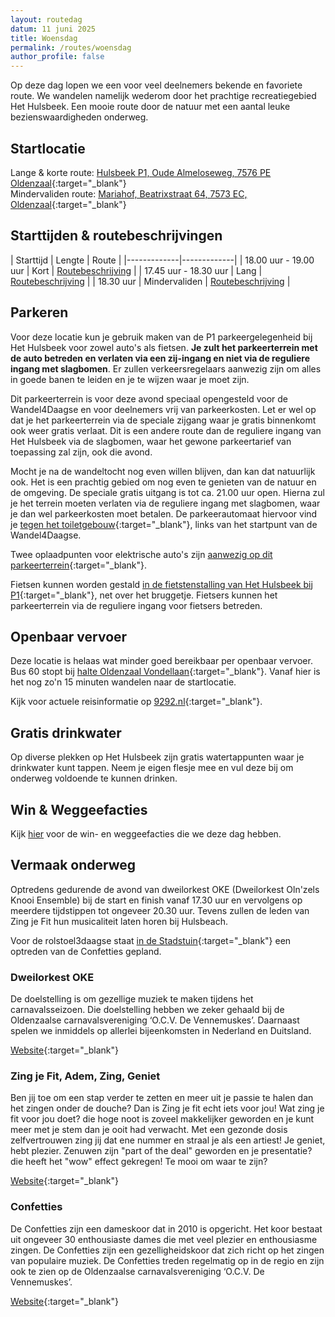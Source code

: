 ```yaml
---
layout: routedag
datum: 11 juni 2025
title: Woensdag
permalink: /routes/woensdag
author_profile: false
---
```


Op deze dag lopen we een voor veel deelnemers bekende en favoriete route. We wandelen namelijk wederom door het prachtige recreatiegebied Het Hulsbeek. Een mooie route door de natuur met een aantal leuke bezienswaardigheden onderweg.

## Startlocatie

Lange & korte route: [Hulsbeek P1, Oude Almeloseweg, 7576 PE Oldenzaal](https://goo.gl/maps/uGMfzSToiXfAvQCBA){:target="_blank"}  
Mindervaliden route: [Mariahof, Beatrixstraat 64, 7573 EC, Oldenzaal](https://goo.gl/maps/nSTkzPjKzGCDorGQ7){:target="_blank"}  

## Starttijden & routebeschrijvingen

| Starttijd | Lengte | Route |
|-------------|-------------|
| 18.00 uur - 19.00 uur | Kort | [Routebeschrijving](/routes/kort/woensdag) |
| 17.45 uur - 18.30 uur | Lang | [Routebeschrijving](/routes/lang/woensdag) |
| 18.30 uur | Mindervaliden | [Routebeschrijving](/routes/mindervalide/woensdag) |

## Parkeren

Voor deze locatie kun je gebruik maken van de P1 parkeergelegenheid bij Het Hulsbeek voor zowel auto's als fietsen. **Je zult het parkeerterrein met de auto betreden en verlaten via een zij-ingang en niet via de reguliere ingang met slagbomen**. Er zullen verkeersregelaars aanwezig zijn om alles in goede banen te leiden en je te wijzen waar je moet zijn.  

Dit parkeerterrein is voor deze avond speciaal opengesteld voor de Wandel4Daagse en voor deelnemers vrij van parkeerkosten. Let er wel op dat je het parkeerterrein via de speciale zijgang waar je gratis binnenkomt ook weer gratis verlaat. Dit is een andere route dan de reguliere ingang van Het Hulsbeek via de slagbomen, waar het gewone parkeertarief van toepassing zal zijn, ook die avond.  

Mocht je na de wandeltocht nog even willen blijven, dan kan dat natuurlijk ook. Het is een prachtig gebied om nog even te genieten van de natuur en de omgeving. De speciale gratis uitgang is tot ca. 21.00 uur open. Hierna zul je het terrein moeten verlaten via de reguliere ingang met slagbomen, waar je dan wel parkeerkosten moet betalen. De parkeerautomaat hiervoor vind je [tegen het toiletgebouw](https://maps.app.goo.gl/irxHd8RLdfFZAxwZ9){:target="_blank"}, links van het startpunt van de Wandel4Daagse. 

Twee oplaadpunten voor elektrische auto's zijn [aanwezig op dit parkeerterrein](https://maps.app.goo.gl/F4SESMDKkWCQvzVu9){:target="_blank"}.  

Fietsen kunnen worden gestald [in de fietstenstalling van Het Hulsbeek bij P1](https://maps.app.goo.gl/qtaLMwi8SY5PRzNP6){:target="_blank"}, net over het bruggetje. Fietsers kunnen het parkeerterrein via de reguliere ingang voor fietsers betreden.  

## Openbaar vervoer

Deze locatie is helaas wat minder goed bereikbaar per openbaar vervoer. Bus 60 stopt bij [halte Oldenzaal Vondellaan](https://9292.nl/locaties/oldenzaal%2Fbushalte-vondellaan/departures){:target="_blank"}. Vanaf hier is het nog zo'n 15 minuten wandelen naar de startlocatie.

Kijk voor actuele reisinformatie op [9292.nl](https://9292.nl/){:target="_blank"}.  

## Gratis drinkwater

Op diverse plekken op Het Hulsbeek zijn gratis watertappunten waar je drinkwater kunt tappen. Neem je eigen flesje mee en vul deze bij om onderweg voldoende te kunnen drinken. 

## Win & Weggeefacties

Kijk [hier](/winacties) voor de win- en weggeefacties die we deze dag hebben.   

## Vermaak onderweg

Optredens gedurende de avond van dweilorkest OKE (Dweilorkest Oln'zels Knooi Ensemble) bij de start en finish vanaf 17.30 uur en vervolgens op meerdere tijdstippen tot ongeveer 20.30 uur. Tevens zullen de leden van Zing je Fit hun musicaliteit laten horen bij Hulsbeach.  

Voor de rolstoel3daagse staat [in de Stadstuin](https://maps.app.goo.gl/L6ieF5cnKkay5v4u8){:target="_blank"} een optreden van de Confetties gepland. 

### Dweilorkest OKE
De doelstelling is om gezellige muziek te maken tijdens het carnavalsseizoen. Die doelstelling hebben we zeker gehaald bij de Oldenzaalse carnavalsvereniging ‘O.C.V. De Vennemuskes’. Daarnaast spelen we inmiddels op allerlei bijeenkomsten in Nederland en Duitsland.

[Website](https://www.dweilorkestoke.nl/){:target="_blank"}

### Zing je Fit, Adem, Zing, Geniet

Ben jij toe om een stap verder te zetten en meer uit je passie te halen dan het zingen onder de douche? Dan is Zing je fit echt iets voor jou! Wat zing je fit voor jou doet? die hoge noot is zoveel makkelijker geworden en je kunt meer met je stem dan je ooit had verwacht. Met een gezonde dosis zelfvertrouwen zing jij dat ene nummer en straal je als een artiest! Je geniet, hebt plezier. Zenuwen zijn "part of the deal" geworden en je presentatie? die heeft het "wow" effect gekregen! Te mooi om waar te zijn?

[Website](https://www.zingjefit.nl/){:target="_blank"}
    
### Confetties
De Confetties zijn een dameskoor dat in 2010 is opgericht. Het koor bestaat uit ongeveer 30 enthousiaste dames die met veel plezier en enthousiasme zingen. De Confetties zijn een gezelligheidskoor dat zich richt op het zingen van populaire muziek. De Confetties treden regelmatig op in de regio en zijn ook te zien op de Oldenzaalse carnavalsvereniging ‘O.C.V. De Vennemuskes’.

[Website](https://muziekkoepeloldenzaal.nl/nieuwsarchief/rolstoelers-blij/){:target="_blank"}
